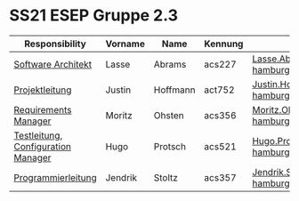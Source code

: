# SS21 ESEP Gruppe 2.3

| Responsibility| Vorname | Name     | Kennung | Email |
|---|---------|----------|---|---------|
| [Software Architekt](https://git.haw-hamburg.de/groups/ss21-esep-gruppe-2.3/-/epics?label_name%5B%5D=responsibility%3A%3AArchitekturleitung) | Lasse   | Abrams   | acs227  | Lasse.Abrams@haw-hamburg.de |
| [Projektleitung](https://git.haw-hamburg.de/groups/ss21-esep-gruppe-2.3/-/epics?label_name%5B%5D=responsibility%3A%3AProjektleitung) | Justin  | Hoffmann | act752  | Justin.Hoffmann@haw-hamburg.de |
| [Requirements Manager](https://git.haw-hamburg.de/groups/ss21-esep-gruppe-2.3/-/epics?label_name%5B%5D=responsibility%3A%3ARequirements+Manager) | Moritz  | Ohsten   | acs356  | Moritz.Ohsten@haw-hamburg.de |
| [Testleitung](https://git.haw-hamburg.de/groups/ss21-esep-gruppe-2.3/-/epics?label_name%5B%5D=responsibility%3A%3ATestleitung), [Configuration Manager](https://git.haw-hamburg.de/groups/ss21-esep-gruppe-2.3/-/epics?label_name%5B%5D=responsibility%3A%3AConfiguration+Manager) | Hugo    | Protsch  | acs521  | Hugo.Protsch@haw-hamburg.de |
| [Programmierleitung](https://git.haw-hamburg.de/groups/ss21-esep-gruppe-2.3/-/epics?label_name%5B%5D=responsibility%3A%3AProgrammierleitung) | Jendrik | Stoltz   | acs357  | Jendrik.Stoltz@haw-hamburg.de |
